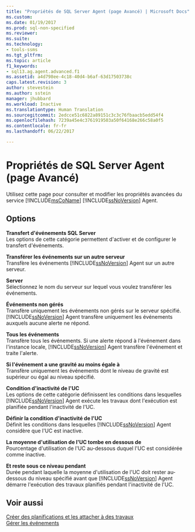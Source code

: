 ```yaml
---
title: "Propriétés de SQL Server Agent (page Avancé) | Microsoft Docs"
ms.custom: 
ms.date: 01/19/2017
ms.prod: sql-non-specified
ms.reviewer: 
ms.suite: 
ms.technology:
- tools-ssms
ms.tgt_pltfrm: 
ms.topic: article
f1_keywords:
- sql13.ag.agent.advanced.f1
ms.assetid: a4d798ee-4c18-40d4-b6af-63d17503738c
caps.latest.revision: 3
author: stevestein
ms.author: sstein
manager: jhubbard
ms.workload: Inactive
ms.translationtype: Human Translation
ms.sourcegitcommit: 2edcce51c6822a89151c3c3c76fbaacb5edd54f4
ms.openlocfilehash: 7239a45e4c3761919503a50f64168e266c58a0f5
ms.contentlocale: fr-fr
ms.lasthandoff: 06/22/2017

---
```

# <a name="sql-server-agent-properties-advanced-page"></a>Propriétés de SQL Server Agent (page Avancé)
Utilisez cette page pour consulter et modifier les propriétés avancées du service [!INCLUDE[msCoName](../../includes/msconame_md.md)] [!INCLUDE[ssNoVersion](../../includes/ssnoversion_md.md)] Agent.  
  
## <a name="options"></a>Options  
**Transfert d'événements SQL Server**  
Les options de cette catégorie permettent d'activer et de configurer le transfert d'événements.  
  
**Transférer les événements sur un autre serveur**  
Transfère les événements [!INCLUDE[ssNoVersion](../../includes/ssnoversion_md.md)] Agent sur un autre serveur.  
  
**Server**  
Sélectionnez le nom du serveur sur lequel vous voulez transférer les événements.  
  
**Événements non gérés**  
Transfère uniquement les événements non gérés sur le serveur spécifié. [!INCLUDE[ssNoVersion](../../includes/ssnoversion_md.md)] Agent transfère uniquement les événements auxquels aucune alerte ne répond.  
  
**Tous les événements**  
Transfère tous les événements. Si une alerte répond à l'événement dans l'instance locale, [!INCLUDE[ssNoVersion](../../includes/ssnoversion_md.md)] Agent transfère l'événement et traite l'alerte.  
  
**Si l'événement a une gravité au moins égale à**  
Transfère uniquement les événements dont le niveau de gravité est supérieur ou égal au niveau spécifié.  
  
**Condition d'inactivité de l'UC**  
Les options de cette catégorie définissent les conditions dans lesquelles [!INCLUDE[ssNoVersion](../../includes/ssnoversion_md.md)] Agent exécute les travaux dont l'exécution est planifiée pendant l'inactivité de l'UC.  
  
**Définir la condition d'inactivité de l'UC**  
Définit les conditions dans lesquelles [!INCLUDE[ssNoVersion](../../includes/ssnoversion_md.md)] Agent considère que l'UC est inactive.  
  
**La moyenne d'utilisation de l'UC tombe en dessous de**  
Pourcentage d'utilisation de l'UC au-dessous duquel l'UC est considérée comme inactive.  
  
**Et reste sous ce niveau pendant**  
Durée pendant laquelle la moyenne d'utilisation de l'UC doit rester au-dessous du niveau spécifié avant que [!INCLUDE[ssNoVersion](../../includes/ssnoversion_md.md)] Agent démarre l'exécution des travaux planifiés pendant l'inactivité de l'UC.  
  
## <a name="see-also"></a>Voir aussi  
[Créer des planifications et les attacher à des travaux](../../ssms/agent/create-and-attach-schedules-to-jobs.md)  
[Gérer les événements](../../ssms/agent/manage-events.md)  
  

